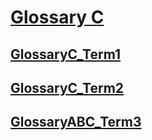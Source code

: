 # [Glossary C](#glossary-c)

## [GlossaryC\_Term1](#glossaryc\_term1)

## [GlossaryC\_Term2](#glossaryc\_term2)

## [GlossaryABC\_Term3](#glossaryabc\_term3)
